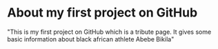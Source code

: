 # About my first project on GitHub
"This is my first project on GitHub which is a tribute page. It gives some basic information about black african athlete Abebe Bikila"
